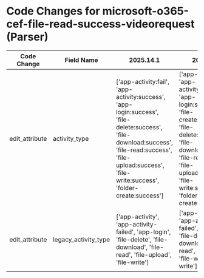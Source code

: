 # Code Changes for microsoft-o365-cef-file-read-success-videorequest (Parser)

| Code Change | Field Name | 2025.14.1 | 2025.15.1 |
|-------------|------------|-----------|------------|
| edit_attribute | activity_type | ['app-activity:fail', 'app-activity:success', 'app-login:success', 'file-delete:success', 'file-download:success', 'file-read:success', 'file-upload:success', 'file-write:success', 'folder-create:success'] | ['app-activity:fail', 'app-activity:success', 'app-login:success', 'file-create:success', 'file-delete:success', 'file-download:success', 'file-read:success', 'file-upload:success', 'file-write:success', 'folder-create:success'] |
| edit_attribute | legacy_activity_type | ['app-activity', 'app-activity-failed', 'app-login', 'file-delete', 'file-download', 'file-read', 'file-upload', 'file-write'] | ['app-activity', 'app-activity-failed', 'app-login', 'file-delete', 'file-download', 'file-read', 'file-upload', 'file-write', 'usb-write'] |